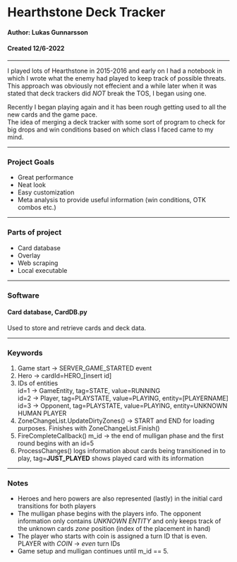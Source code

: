 # Hearthstone Deck Tracker 
#### Author: Lukas Gunnarsson
#### Created 12/6-2022

---

I played lots of Hearthstone in 2015-2016 and early on I had a notebook in which I wrote what the enemy had played to keep track of possible threats.  
This approach was obviously not effecient and a while later when it was stated that deck trackers did *NOT* break the TOS, I began using one.  
  
Recently I began playing again and it has been rough getting used to all the new cards and the game pace.  
The idea of merging a deck tracker with some sort of program to check for big drops and win conditions based on which class I faced came to my mind.  

---

### Project Goals
- Great performance
- Neat look
- Easy customization
- Meta analysis to provide useful information (win conditions, OTK combos etc.)

---
### Parts of project
- Card database
- Overlay
- Web scraping
- Local executable

---
### Software 
#### Card database, CardDB.py
Used to store and retrieve cards and deck data.  

---

### Keywords 
1. Game start -> SERVER\_GAME\_STARTED event
2. Hero -> cardId=HERO_[insert id]
3. IDs of entities     
   id=1 -> GameEntity, tag=STATE, value=RUNNING  
   id=2 -> Player, tag=PLAYSTATE, value=PLAYING, entity=[PLAYERNAME]  
   id=3 -> Opponent, tag=PLAYSTATE, value=PLAYING, entity=UNKNOWN HUMAN PLAYER  
4. ZoneChangeList.UpdateDirtyZones() -> START and END for loading purposes. Finishes with ZoneChangeList.Finish()
5. FireCompleteCallback() m\_id -> the end of mulligan phase and the first round begins with an id=5
6. ProcessChanges() logs information about cards being transitioned in to play, tag=**JUST_PLAYED** shows played card with its information 

---

### Notes
- Heroes and hero powers are also represented (lastly) in the initial card transitions for both players
- The mulligan phase begins with the players info. The opponent information only contains *UNKNOWN ENTITY* and only keeps track of the unknown cards *zone* position (index of the placement in hand)
- The player who starts with coin is assigned a turn ID that is even.  
PLAYER with *COIN* -> *even* turn IDs
- Game setup and mulligan continues until m\_id == 5.


